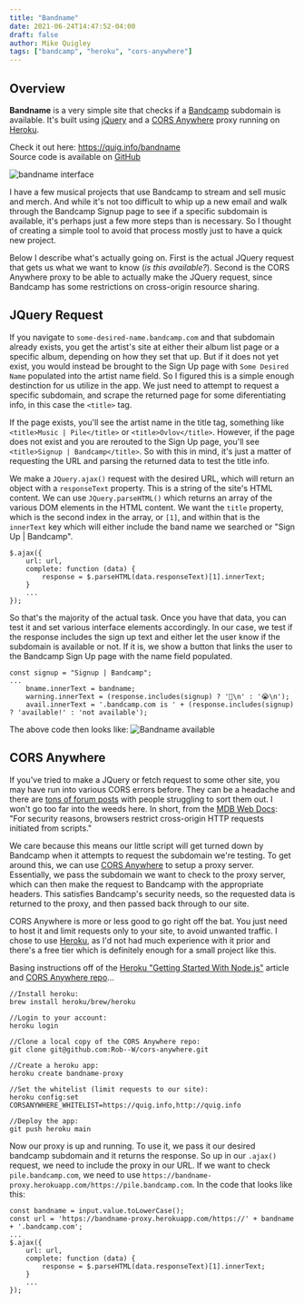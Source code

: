 ```yaml
---
title: "Bandname"
date: 2021-06-24T14:47:52-04:00
draft: false
author: Mike Quigley
tags: ["bandcamp", "heroku", "cors-anywhere"]
---
```

## Overview
**Bandname** is a very simple site that checks if a [Bandcamp](https://bandcamp.com) subdomain is available. It's built using [jQuery](https://jquery.com/) and a [CORS Anywhere](https://github.com/Rob--W/cors-anywhere) proxy running on [Heroku](https://heroku.com/).

Check it out here: https://quig.info/bandname  
Source code is available on [GitHub](https://github.com/mdquigley/bandname)

![bandname interface](../../images/bandname.gif)

I have a few musical projects that use Bandcamp to stream and sell music and merch. And while it's not too difficult to whip up a new email and walk through the Bandcamp Signup page to see if a specific subdomain is available, it's perhaps just a few more steps than is necessary. So I thought of creating a simple tool to avoid that process mostly just to have a quick new project.

Below I describe what's actually going on. First is the actual JQuery request that gets us what we want to know (*is this available?*). Second is the CORS Anywhere proxy to be able to actually make the JQuery request, since Bandcamp has some restrictions on cross-origin resource sharing.

## JQuery Request

If you navigate to `some-desired-name.bandcamp.com` and that subdomain already exists, you get the artist's site at either their album list page or a specific album, depending on how they set that up. But if it does not yet exist, you would instead be brought to the Sign Up page with `Some Desired Name` populated into the artist name field. So I figured this is a simple enough destinction for us utilize in the app. We just need to attempt to request a specific subdomain, and scrape the returned page for some diferentiating info, in this case the `<title>` tag.

If the page exists, you'll see the artist name in the title tag, something like `<title>Music | Pile</title>` or `<title>Ovlov</title>`. However, if the page does not exist and you are rerouted to the Sign Up page, you'll see `<title>Signup | Bandcamp</title>`. So with this in mind, it's just a matter of requesting the URL and parsing the returned data to test the title info.  

We make a `JQuery.ajax()` request with the desired URL, which will return an object with a `responseText` property. This is a string of the site's HTML content. We can use `JQuery.parseHTML()` which returns an array of the various DOM elements in the HTML content. We want the `title` property, which is the second index in the array, or `[1]`, and within that is the `innerText` key which will either include the band name we searched or "Sign Up | Bandcamp". 

```
$.ajax({
    url: url,
    complete: function (data) {
        response = $.parseHTML(data.responseText)[1].innerText;
    }
    ...
});
```
So that's the majority of the actual task. Once you have that data, you can test it and set various interface elements accordingly. In our case, we test if the response includes the sign up text and either let the user know if the subdomain is available or not. If it is, we show a button that links the user to the Bandcamp Sign Up page with the name field populated.
```
const signup = "Signup | Bandcamp";
...
    bname.innerText = bandname;
    warning.innerText = (response.includes(signup) ? '🤘\n' : '😭\n');
    avail.innerText = '.bandcamp.com is ' + (response.includes(signup) ? 'available!' : 'not available');
```
The above code then looks like:
![Bandname available](../../images/bandname-available.png)

## CORS Anywhere
If you've tried to make a JQuery or fetch request to some other site, you may have run into various CORS errors before. They can be a headache and there are [tons of forum posts](https://stackoverflow.com/search?q=CORS) with people struggling to sort them out. I won't go too far into the weeds here. In short, from the [MDB Web Docs](https://developer.mozilla.org/en-US/docs/Web/HTTP/CORS): "For security reasons, browsers restrict cross-origin HTTP requests initiated from scripts."  

We care because this means our little script will get turned down by Bandcamp when it attempts to request the subdomain we're testing. To get around this, we can use [CORS Anywhere](https://github.com/Rob--W/cors-anywhere) to setup a proxy server. Essentially, we pass the subdomain we want to check to the proxy server, which can then make the request to Bandcamp with the appropriate headers. This satisfies Bandcamp's security needs, so the requested data is returned to the proxy, and then passed back through to our site. 

CORS Anywhere is more or less good to go right off the bat. You just need to host it and limit requests only to your site, to avoid unwanted traffic. I chose to use [Heroku](https://heroku.com/), as I'd not had much experience with it prior and there's a free tier which is definitely enough for a small project like this.

Basing instructions off of the [Heroku "Getting Started With Node.js"](https://devcenter.heroku.com/articles/getting-started-with-nodejs) article and [CORS Anywhere repo](https://github.com/Rob--W/cors-anywhere)...

```
//Install heroku:
brew install heroku/brew/heroku
```
```
//Login to your account:
heroku login
```
```
//Clone a local copy of the CORS Anywhere repo:
git clone git@github.com:Rob--W/cors-anywhere.git
```
```
//Create a heroku app:
heroku create bandname-proxy
```
```
//Set the whitelist (limit requests to our site):
heroku config:set CORSANYWHERE_WHITELIST=https://quig.info,http://quig.info
```
```
//Deploy the app:
git push heroku main
```
Now our proxy is up and running. To use it, we pass it our desired bandcamp subdomain and it returns the response. So up in our `.ajax()` request, we need to include the proxy in our URL. If we want to check `pile.bandcamp.com`, we need to use `https://bandname-proxy.herokuapp.com/https://pile.bandcamp.com`. In the code that looks like this:
```
const bandname = input.value.toLowerCase();
const url = 'https://bandname-proxy.herokuapp.com/https://' + bandname + '.bandcamp.com';
...
$.ajax({
    url: url,
    complete: function (data) {
        response = $.parseHTML(data.responseText)[1].innerText;
    }
    ...
});
```

